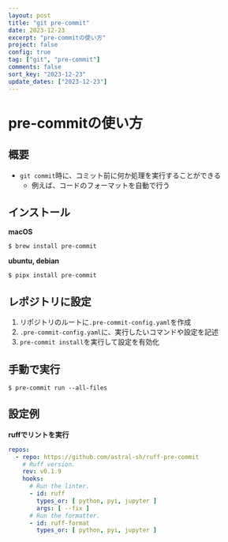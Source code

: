 ```yaml
---
layout: post
title: "git pre-commit"
date: 2023-12-23
excerpt: "pre-commitの使い方"
project: false
config: true
tag: ["git", "pre-commit"]
comments: false
sort_key: "2023-12-23"
update_dates: ["2023-12-23"]
---
```


# pre-commitの使い方

## 概要
 - `git commit`時に、コミット前に何か処理を実行することができる
   - 例えば、コードのフォーマットを自動で行う

## インストール

**macOS**
```console
$ brew install pre-commit
```

**ubuntu, debian**
```console
$ pipx install pre-commit
```

## レポジトリに設定
 1. リポジトリのルートに`.pre-commit-config.yaml`を作成
 2. `.pre-commit-config.yaml`に、実行したいコマンドや設定を記述
 3. `pre-commit install`を実行して設定を有効化

## 手動で実行

```console
$ pre-commit run --all-files
```

## 設定例

**ruffでリントを実行**

```yaml
repos:
  - repo: https://github.com/astral-sh/ruff-pre-commit
    # Ruff version.
    rev: v0.1.9
    hooks:
      # Run the linter.
      - id: ruff
        types_or: [ python, pyi, jupyter ]
        args: [ --fix ]
      # Run the formatter.
      - id: ruff-format
        types_or: [ python, pyi, jupyter ]
```

